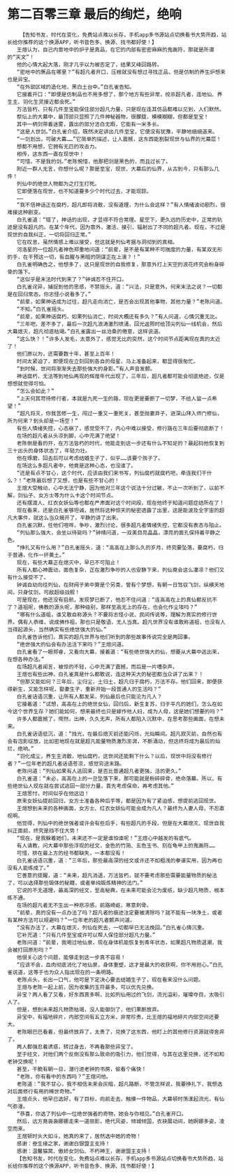 # 第二百零三章 最后的绚烂，绝响
        【告知书友，时代在变化，免费站点难以长存，手机app多书源站点切换看书大势所趋，站长给你推荐的这个换源APP，听书音色多、换源、找书都好使！】
       王煊认为，自己内景地中的炉子是真品，在它的内部有密密麻麻的鬼画符，那就是所谓的“天文”！
       他的心情大起大落，刚才几乎以为被否定了，结果又峰回路转。
       “密地中的赝品在哪里？”有超凡者开口，压根就没有想过寻找正品，但是仿制的养生炉想来也是异宝。
       “在外部区域的造化地，黑白土台中。”白孔雀告知。
       它接着开口：“即便是仿制品也不用多想了，那个地方有些异常，绞杀超凡者，连地仙、养生主、羽化生灵接近都会死。”
       万法皆朽，只有几件至宝能保住部分超凡力量，只是现在连其仿品都难以见到，人们默然。
       祭坛上的大幕中，最顶部只显照了几件神秘器物，很朦胧，模模糊糊，但都是至宝！
       其中一柄剑带着迷雾，露出的部分洁白无暇，它能有一米多长。
       “这是人世剑。”白孔雀介绍，既然决定讲出几件至宝，它便没有犹豫，平静地细细道来。
       “一剑划出，可破大幕……”它简单的描述，让人震撼，这东西能割裂现世与仙界的光幕层！
       想都不用想，它拥有无匹的攻击力。
       相传，这东西一直在现世中！
       “可惜，不是我的剑。”老陈惋惜，他那把剑是黑色的，而且过长了。
       附近一群人无言，你想什么呢？那是至宝，现世、大幕后的仙界，从古到今，只有那么几件！
       列仙中的绝世人物都为之打生打死。
       它即便落在现世，也不知道要多少个时代过去，才能现踪。
       ……
       “我不信神话正在腐朽，超凡即将消散，没有道理，为什么会这样？”有人情绪波动剧烈，很难接这种剧变。
       白孔雀道：“错了，神话的出现，才显得不符合常理。星空下，更久远的历史中，正常的轨迹是没有超凡的。在某个年代，因为意外，激活、接引、辐射出了不同的超凡者。现在，不过是现世的自我纠正，一切将回归正常。”
       它在叹息，虽然情感上难以接受，但这就是列仙考据与洞彻到的真相。
       河洛星的一位超凡者神色郑重地问道：“前辈，是不是有某种不可揣度的力量，有某双无形的手，在干预这一切，有血腥与黑暗的阴谋正在上演？！”
       白孔雀明确告之，他想多了，这只是现世的自我修复，那意外打上天空的浪花终究会粉身碎骨的落下。
       “这似乎是末法时代到来了？”钟诚忍不住开口。
       白孔雀诧异，捕捉到他的思感，不禁摇头，道：“兴法，只是意外，何来末法之说？一切都是在回归常态，你志怪小说看多了。”
       “前辈，如果神话成为过往，超凡走向消亡，是否会出现其他事物，其他力量？”老陈问道。
       “不知。”白孔雀摇头。
       “前辈，如果神话腐朽，如果列仙消亡，时间大概还有多久？”有人问道，心情沉重无比。
       “三年吧，差不多了，最后一次超凡浪涛激烈喷涌，回光返照时给顶尖列仙一线机会，然后大幕熄灭，超凡彻底枯竭。”白孔雀露出一丝沧桑的倦意，这样说道。
       “这么快？！”许多人发毛，太意外了，感觉无比的突然，这个时间节点距离现在真的太近了！
       他们原以为，还需要数十年，甚至上百年！
       时间太紧迫了，即便现在立刻回到各自的母星，马上准备起来，都显得很匆忙。
       “到时候，世间将渐渐失去那些强大的身影。”有人声音发颤。
       神话腐朽，无法等到地仙再现的辉煌年代出现了，三年后，超凡者都可能会彻底绝迹，仅是想想就觉得可怕。
       “怎么会如此？”
       “上天何其苛待修行者，本就是九死一生的路，现在更是要断了一切梦，不给人留一点希望！”
       “超凡将灭，你我苦修一生，闯过一重又一重死关，甚至抛妻弃子，进深山拜入师门修仙，所为何来？到头却是一场空！”
       有些人情绪失控，心态崩了，感觉受不了，内心中难以接受，修行路在三年后要彻底断了！
       在场的超凡者从头凉到脚，心中充满了绝望！
       老陈倒是看的开，在万法皆朽的时代，他能走到这一步还有什么不知足的？最起码他恢复到三十出头的身体状态了，年轻力壮。
       他在琢磨，回去后可以考虑结婚生子了，似乎……该要个孩子了。
       在场这么多超凡者中，他竟是这种心态，也没谁了。
       “还是有点不甘心，这个时代，应该由我们来书写，列仙腐朽就腐朽吧，牵连我们干什么？！”老陈最后想了又想，也是有些不甘心的！
       王煊大受触动，心中无法宁静，因为他对三年这个说法十分过敏，不止一次听到了，以前不解，剑仙子、女方士等为什么卡这个时间节点。
       还有摆渡人、红衣女妖仙等也都在严肃面对这个时间段，现在他终于知道问题症结所在了！
       现在看来，还是白孔雀够坦诚，居然将这种惊天的秘密透露了出里，这是能波及全宇宙的超凡大事件，就这么当众揭开了，平静的讲了出来。
       白孔雀沉默，任他们喧哗，争吵，激烈讨论，很多超凡者情绪失控，它都没有表态与阻止。
       “列仙那么强大，会坐以待毙吗？”钟晴问道，一双美目亮晶晶，漂亮的面孔保持着平静之色。
       “挣扎又有什么用？”白孔雀摇头，道：“高高在上那么久的岁月，终究要坠落，要腐朽，归于普通，化作一抔黄土。”
       现在，有些大幕正在熄灭中，早已不可阻止！
       所有人都心神震动，面色复杂，正在激烈争吵的人也安静下来，列仙竟会这么凄凉？他们又有什么接受不了。
       钟诚自幼向往列仙，在财阀子弟中算是个另类，曾有个梦想，有朝一日驾驭飞剑，纵横天地间，只身仗剑，可敌超级战舰！
       可是现在，他还没有启航，发现梦已断了，他忍不住问道：“连高高在上的真仙都反抗不了？道祖呢，佛教的源头呢，那种级别，那样至高无上的存在，也会化作尘埃吗？”
       “哪有什么道祖，谁又敢自称源头？不要将志怪小说、民间传说等，理解为真实的修行世界。偶有人恭维，说成佛作祖，那也只是敬语，无人当真。超凡世界没有谁敢称道祖，也没有人当得起源头，当然确实有些绝世强大的仙。”
       白孔雀告诉他们，真实的超凡世界与他们听到的那些故事传说完全是两回事。
       “绝世强大的仙会有办法活下来吗？”王煊问道。
       白孔雀看了一眼郑睿，又看向大幕，接着道：“有些绝世强大的仙，想要从大幕中逃出来，在想各种办法。”
       在场超凡者闻言，被惊的不轻，心中充满了震撼，而后是一片嘈杂声。
       王煊也有些出神，白孔雀真是什么都敢说，连这种天大的秘密都当众讲了出来？！
       “但那又能如何？三年后，尘归尘，土归土，超凡归于腐朽，万法不存。他们回来，即便获得新生，又能怎样呢，娶妻生子，重新开始一段普通人的生活吗？”
       白孔雀话语沉重，让所有人都发呆，列仙最后也只能沦为凡人？
       它接着道：“试想，高高在上的绝世女仙，回归后，新生复苏，归于平凡的她们，怎么在如今这个世界生存？她们能如何，想来最终也只是嫁作他人妇，成为人母，这是她们想要的吗？”
       许多人都震撼了，愕然，出神，久久无声，所有人都陷入沉默中，在思考那些画面，在想未来。
       白孔雀话语低沉，道：“烛光，在最后熄灭前还能闪烁，光灿瞬间。超凡寂灭前，自然也有会有泡影绽放，比如密地现在就是超凡能量物质激烈澎湃，不断涌动，但这终将成为最后的灿烂，绝响。”
       “羽化成尘，养生主消散，地仙腐朽，这世间还能剩下什么？以后，现世中将没有修行者？”一位年老的超凡者话语苍凉，感觉穷途末路。
       老陈问道：“列仙如果有人逃回来，是否比普通超凡者更强，活的更久。”
       白孔雀道：“未必，高高在上的一旦坠落下来，那可能就是粉碎碎骨，绝命落幕。所以，有些绝世仙人现在就在尝试逃回一部分力量，首先考虑保命，再考虑其他。”
       王煊思忖，时间似乎在他这边！
       原来女妖仙提前回归，女方士准备各种后手等，都是因为有了紧迫感，想提前逃回现世。
       王煊想到未来的各种画面，女方士、红衣女妖仙可能会成为凡人？最终为人妻人母，不忍直视啊。
       他觉得，列仙中的绝世强者或许会有些后手，有些超凡的手段，但是在大幕熄灭、现世自我纠正面前，终究是挡不住大势！
       “现在，是我躲着她们，未来还不一定是谁怕谁呢！”王煊心中越发的有底气。
       有人请教，问大幕中那些浮现的经文，金色的竹简、五色玉书、刻在龟甲上的鬼画符……
       可惜，排在最上方的经书都缺失，一本都没有！
       白孔雀话语沉重，道：“三年后，那些最高深的经文或许还不如粗浅的拳谱实用，因为再也没有人能练成了。”
       它善意的提醒，道：“未来，超凡消退，万法皆朽，就不要考虑那些需要能量物质的秘法了，可以选择那些锻体的秘籍，或者单纯锻炼精神的法门。”
       它说的不无道理，最高深的经文，至高秘典，在未来可能会沦为废纸，缺少超凡物质，根本练不通。
       在场的超凡者无不生出一种悲凉感，前路崎岖，寒意刺骨。
       “前辈，真的没有一点办法了吗？超凡者的痕迹注定要被清除吗？就不能有一块净土，或者有某种方法可以规避吗？”一位年老的超凡者颤声问道。
       “没有办法了，大幕在熄灭，列仙在死去，一切都早已无法挽回。”白孔雀心情沉重。
       它补充道：“只有几件至宝或许可以帮人保住部分超凡力量。”
       老陈问道：“前辈，我喝过地仙泉，现在身体机能恢复到青年状态，如果超凡物质退潮，我会被打回原形吗？”
       他很关心这个问题，能够走到这一步真不容易！
       “应该不会，血肉彻底消化了地仙泉，身体重塑，这才是最大的收获啊，你不用担心。”白孔雀说道，这等于也为众人指出现在的一条明路。
       老陈点头，长出一口气，他可是下定决心要去结婚生子了，现在看来没什么问题。
       王煊与老陈一起上前，因为收集的玉符最多，可以优先兑换。
       异宝？两人看了又看，好东西真多啊，比如列仙用过的飞剑，流光溢彩，璀璨夺目，太吸引人了。
       但是，想到未来超凡物质枯竭，没人能御剑了，他们果断放弃。
       异宝中，有福地碎片，内部空间有五立方米，非常珍贵，比王煊的福地碎片内部空间还要大。
       老陈眼巴巴看着，但最终放弃了，太贵了，兑换了这东西，他盯上的其他修行资源就得舍弃了。
       两人都强忍着诱惑，转过身去，不再看那些异宝了。
       至于经文，对他们两个反倒没有那么致命的吸引力，他们觉得，与其在这里兑换，还不如和老钟交换呢！
       甚至，干脆有朝一日，潜行进老钟的书房，偷看个痛快！
       “老陈，你有看中的东西吗？”王煊问他。
       老陈道：“我不甘心，我不相信未来会灰暗，超凡路断，不管怎样说，我要挣扎下，我想选对后面修行有用的稀世奇物。”
       王煊点头，他早已选好，有了目标，向前走去，触摸一件物品，大幕顿时荡漾起流光，有仙气弥漫。
       “恭喜，你选了列仙中一位绝世强者的奇物，她会与你相见。”白孔雀开口。
       然后，远方竟袅袅娜娜走来一道丽影，绝代风姿，倾城倾国，衣袂展动间，她婀娜多姿，凌空而来。
       王煊顿时头大如斗，她真的来了，居然选中她的奇物！
       感谢：叁生缘之家，谢谢白银盟主支持！
       感谢：温馨猫窝、傲娇女剑仙、不朽神王，谢谢盟主支持！
       【告知书友，时代在变化，免费站点难以长存，手机app多书源站点切换看书大势所趋，站长给你推荐的这个换源APP，听书音色多、换源、找书都好使！】
